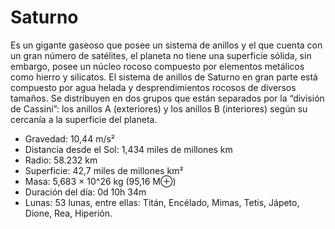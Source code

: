 # Saturno

Es un gigante gaseoso que posee un sistema de anillos y el que cuenta con un gran número de satélites, el planeta no tiene una superficie sólida, sin embargo, posee un núcleo rocoso compuesto por elementos metálicos como hierro y silicatos. El sistema de anillos de Saturno en gran parte está compuesto por agua helada y desprendimientos rocosos de diversos tamaños. Se distribuyen en dos grupos que están separados por la “división de Cassini”: los anillos A (exteriores) y los anillos B (interiores) según su cercanía a la superficie del planeta.

- Gravedad: 10,44 m/s²
- Distancia desde el Sol: 1,434 miles de millones km
- Radio: 58.232 km
- Superficie: 42,7 miles de millones km²
- Masa: 5,683 × 10^26 kg (95,16 M⊕)
- Duración del día: 0d 10h 34m
- Lunas: 53 lunas, entre ellas: Titán, Encélado, Mimas, Tetis, Jápeto, Dione, Rea, Hiperión.
